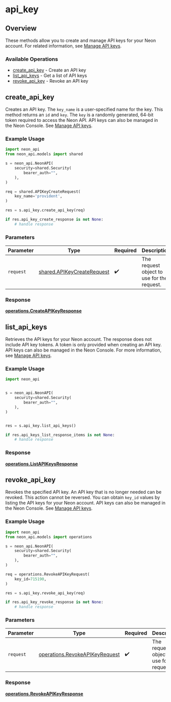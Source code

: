 # api_key

## Overview

These methods allow you to create and manage API keys for your Neon account. For related information, see [Manage API keys](https://neon.tech/docs/manage/api-keys).

### Available Operations

* [create_api_key](#create_api_key) - Create an API key
* [list_api_keys](#list_api_keys) - Get a list of API keys
* [revoke_api_key](#revoke_api_key) - Revoke an API key

## create_api_key

Creates an API key.
The `key_name` is a user-specified name for the key.
This method returns an `id` and `key`. The `key` is a randomly generated, 64-bit token required to access the Neon API.
API keys can also be managed in the Neon Console.
See [Manage API keys](https://neon.tech/docs/manage/api-keys/).


### Example Usage

```python
import neon_api
from neon_api.models import shared

s = neon_api.NeonAPI(
    security=shared.Security(
        bearer_auth="",
    ),
)

req = shared.APIKeyCreateRequest(
    key_name='provident',
)

res = s.api_key.create_api_key(req)

if res.api_key_create_response is not None:
    # handle response
```

### Parameters

| Parameter                                                                | Type                                                                     | Required                                                                 | Description                                                              |
| ------------------------------------------------------------------------ | ------------------------------------------------------------------------ | ------------------------------------------------------------------------ | ------------------------------------------------------------------------ |
| `request`                                                                | [shared.APIKeyCreateRequest](../../models/shared/apikeycreaterequest.md) | :heavy_check_mark:                                                       | The request object to use for the request.                               |


### Response

**[operations.CreateAPIKeyResponse](../../models/operations/createapikeyresponse.md)**


## list_api_keys

Retrieves the API keys for your Neon account.
The response does not include API key tokens. A token is only provided when creating an API key.
API keys can also be managed in the Neon Console.
For more information, see [Manage API keys](https://neon.tech/docs/manage/api-keys/).


### Example Usage

```python
import neon_api


s = neon_api.NeonAPI(
    security=shared.Security(
        bearer_auth="",
    ),
)


res = s.api_key.list_api_keys()

if res.api_keys_list_response_items is not None:
    # handle response
```


### Response

**[operations.ListAPIKeysResponse](../../models/operations/listapikeysresponse.md)**


## revoke_api_key

Revokes the specified API key.
An API key that is no longer needed can be revoked.
This action cannot be reversed.
You can obtain `key_id` values by listing the API keys for your Neon account.
API keys can also be managed in the Neon Console.
See [Manage API keys](https://neon.tech/docs/manage/api-keys/).


### Example Usage

```python
import neon_api
from neon_api.models import operations

s = neon_api.NeonAPI(
    security=shared.Security(
        bearer_auth="",
    ),
)

req = operations.RevokeAPIKeyRequest(
    key_id=715190,
)

res = s.api_key.revoke_api_key(req)

if res.api_key_revoke_response is not None:
    # handle response
```

### Parameters

| Parameter                                                                        | Type                                                                             | Required                                                                         | Description                                                                      |
| -------------------------------------------------------------------------------- | -------------------------------------------------------------------------------- | -------------------------------------------------------------------------------- | -------------------------------------------------------------------------------- |
| `request`                                                                        | [operations.RevokeAPIKeyRequest](../../models/operations/revokeapikeyrequest.md) | :heavy_check_mark:                                                               | The request object to use for the request.                                       |


### Response

**[operations.RevokeAPIKeyResponse](../../models/operations/revokeapikeyresponse.md)**

